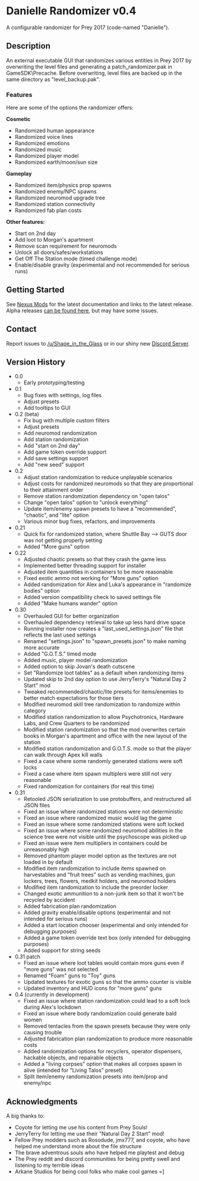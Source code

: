 # Danielle Randomizer v0.4

A configurable randomizer for Prey 2017 (code-named "Danielle").

## Description

An external executable GUI that randomizes various entities in Prey 2017 by overwriting the level files and generating a patch_randomizer.pak in GameSDK\Precache. Before overwriting, level files are backed up in the same directory as "level_backup.pak".

### Features

Here are some of the options the randomizer offers:

**Cosmetic**

* Randomized human appearance
* Randomized voice lines
* Randomized emotions
* Randomized music
* Randomized player model
* Randomized earth/moon/sun size

**Gameplay**

* Randomized item/physics prop spawns
* Randomized enemy/NPC spawns
* Randomized neuromod upgrade tree
* Randomized station connectivity
* Randomized fab plan costs

**Other features:**

* Start on 2nd day
* Add loot to Morgan's apartment
* Remove scan requirement for neuromods
* Unlock all doors/safes/workstations
* Get Off The Station mode (timed challenge mode)
* Enable/disable gravity (experimental and not recommended for serious runs)

## Getting Started

See [Nexus Mods](https://www.nexusmods.com/prey2017/mods/67) for the latest documentation and links to the latest release. Alpha releases [can be found here](https://github.com/shapeintheglass/DanielleRandomizer/releases), but may have some issues.

## Contact

Report issues to [/u/Shape_in_the_Glass](https://reddit.com/u/shape_in_the_glass) or in our shiny new [Discord Server](https://discord.gg/MNGZjucxDE).

## Version History

* 0.0
    * Early prototyping/testing
* 0.1
    * Bug fixes with settings, log files
    * Adjust presets
    * Add tooltips to GUI
* 0.2 (beta)
    * Fix bug with multiple custom filters
    * Adjust presets
    * Add neuromod randomization
    * Add station randomization
    * Add "start on 2nd day"
    * Add game token override support
    * Add save settings support
    * Add "new seed" support
* 0.2
	* Adjust station randomization to reduce unplayable scenarios
	* Adjust costs for randomized neuromods so that they are proportional to their attainment order
	* Remove station randomization dependency on "open talos"
	* Change "open talos" option to "unlock everything"
	* Update item/enemy spawn presets to have a "recommended", "chaotic", and "lite" option
	* Various minor bug fixes, refactors, and improvements
* 0.21
	* Quick fix for randomized station, where Shuttle Bay --> GUTS door was not getting properly setting
	* Added "More guns" option
* 0.22
  * Adjusted chaotic presets so that they crash the game less
  * Implemented better threading support for installer
  * Adjusted item quantities in containers to be more reasonable
  * Fixed exotic ammo not working for "More guns" option
  * Added randomization for Alex and Luka's appearance in "randomize bodies" option
  * Added version compatibility check to saved settings file
  * Added "Make humans wander" option
* 0.30
  * Overhauled GUI for better organization
  * Overhauled dependency retrieval to take up less hard drive space
  * Running installer now creates a "last_used_settings.json" file that reflects the last used settings
  * Renamed "settings.json" to "spawn_presets.json" to make naming more accurate
  * Added "G.O.T.S." timed mode
  * Added music, player model randomization
  * Added option to skip Jovan's death cutscene
  * Set "Randomize loot tables" as a default when randomizing items
  * Updated skip to 2nd day option to use JerryTerry's "Natural Day 2 Start" mod
  * Tweaked recommended/chaotic/lite presets for items/enemies to better match expectations for those tiers
  * Modified neuromod skill tree randomization to randomize within category
  * Modified station randomization to allow Psychotronics, Hardware Labs, and Crew Quarters to be randomized
  * Modified station randomization so that the mod overwrites certain books in Morgan's apartment and office with the new layout of the station
  * Modified station randomization and G.O.T.S. mode so that the player can walk through Apex kill walls
  * Fixed a case where some randomly generated stations were soft locks
  * Fixed a case where item spawn multiplers were still not very reasonable
  * Fixed randomization for containers (for real this time)
* 0.31
  * Retooled JSON serialization to use protobuffers, and restructured all JSON files
  * Fixed an issue where randomized stations were not deterministic
  * Fixed an issue where randomized music would lag the game
  * Fixed an issue where some randomized stations were soft locked
  * Fixed an issue where some randomized neuromod abilities in the science tree were not visible until the psychoscope was picked up
  * Fixed an issue were item multipliers in containers could be unreasonably high
  * Removed phantom player model option as the textures are not loaded in by default
  * Modified item randomization to include items spawned on harvestables and "fruit trees" such as vending machines, gun lockers, trees, flowers, medkit holders, and neuromod holders
  * Modified item randomization to include the preorder locker
  * Changed exotic ammunition to a non-junk item so that it won't be recycled by accident
  * Added fabrication plan randomization
  * Added gravity enable/disable options (experimental and not intended for serious runs)
  * Added a start location chooser (experimental and only intended for debugging purposes)
  * Added a game token override text box (only intended for debugging purposes)
  * Added support for string seeds
* 0.31 patch
  * Fixed an issue where loot tables would contain more guns even if "more guns" was not selected
  * Renamed "Foam" guns to "Toy" guns
  * Updated textures for exotic guns so that the ammo counter is visible
  * Updated inventory and HUD icons for "more guns" guns
* 0.4 (currently in development)
  * Fixed an issue where station randomization could lead to a soft lock during Alex's lockdown
  * Fixed an issue where body randomization could generate bald women
  * Removed tentacles from the spawn presets because they were only causing trouble
  * Adjusted fabrication plan randomization to produce more reasonable costs
  * Added randomization options for recyclers, operator dispensers, hackable objects, and repairable objects
  * Added a "living corpses" option that makes all corpses spawn in alive (intended for "Living Talos" preset)
  * Split item/enemy randomization presets into item/prop and enemy/npc

## Acknowledgments

A big thanks to:

* Coyote for letting me use his content from Prey Souls!
* JerryTerry for letting me use their "Natural Day 2 Start" mod!
* Fellow Prey modders such as Rosodude, jmx777, and coyote, who have helped me understand more about the file structure
* The brave adventrous souls who have helped me playtest and debug
* The Prey reddit and discord communities for being pretty swell and listening to my terrible ideas
* Arkane Studios for being cool folks who make cool games =]